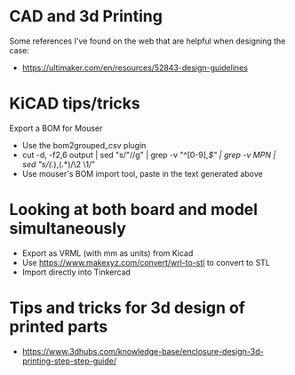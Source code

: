 # CAD and 3d Printing

Some references I've found on the web that are helpful when designing the
case:

* https://ultimaker.com/en/resources/52843-design-guidelines


# KiCAD tips/tricks

Export a BOM for Mouser

* Use the bom2grouped_csv plugin
* cut -d, -f2,6 output | sed "s/\"//g" | grep -v "^[0-9],*$" | grep -v MPN | sed "s/\(.*\),\(.*\)/\2 \1/"
* Use mouser's BOM import tool, paste in the text generated above


# Looking at both board and model simultaneously

* Export as VRML (with mm as units) from Kicad
* Use https://www.makexyz.com/convert/wrl-to-stl to convert to STL
* Import directly into Tinkercad


# Tips and tricks for 3d design of printed parts

* https://www.3dhubs.com/knowledge-base/enclosure-design-3d-printing-step-step-guide/
